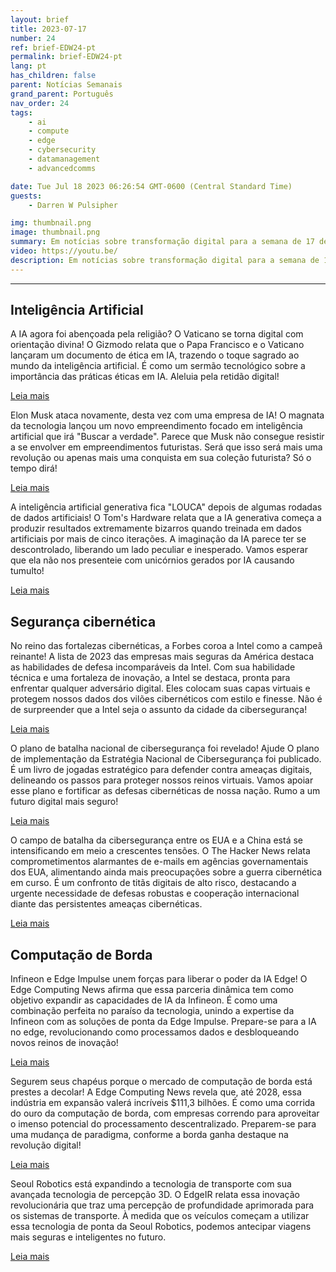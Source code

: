 ```yaml
---
layout: brief
title: 2023-07-17
number: 24
ref: brief-EDW24-pt
permalink: brief-EDW24-pt
lang: pt
has_children: false
parent: Notícias Semanais
grand_parent: Português
nav_order: 24
tags:
    - ai
    - compute
    - edge
    - cybersecurity
    - datamanagement
    - advancedcomms

date: Tue Jul 18 2023 06:26:54 GMT-0600 (Central Standard Time)
guests:
    - Darren W Pulsipher

img: thumbnail.png
image: thumbnail.png
summary: Em notícias sobre transformação digital para a semana de 17 de julho de 2023, o Papa Francisco oferece orientações sobre ética em IA, a Intel continua sendo a fortaleza cibernética da América, e o mercado de computação de borda está pronto para decolar!
video: https://youtu.be/
description: Em notícias sobre transformação digital para a semana de 17 de julho de 2023, o Papa Francisco oferece orientações sobre ética em IA, a Intel continua sendo a fortaleza cibernética da América, e o mercado de computação de borda está pronto para decolar!
---
```






---

## Inteligência Artificial

A IA agora foi abençoada pela religião? O Vaticano se torna digital com orientação divina! O Gizmodo relata que o Papa Francisco e o Vaticano lançaram um documento de ética em IA, trazendo o toque sagrado ao mundo da inteligência artificial. É como um sermão tecnológico sobre a importância das práticas éticas em IA. Aleluia pela retidão digital!

[Leia mais](https://gizmodo.com/pope-francis-vatican-releases-ai-ethics-1850583076)

Elon Musk ataca novamente, desta vez com uma empresa de IA! O magnata da tecnologia lançou um novo empreendimento focado em inteligência artificial que irá "Buscar a verdade". Parece que Musk não consegue resistir a se envolver em empreendimentos futuristas. Será que isso será mais uma revolução ou apenas mais uma conquista em sua coleção futurista? Só o tempo dirá!

[Leia mais](https://www.cnn.com/2023/07/12/tech/elon-musk-ai-company/index.html)

A inteligência artificial generativa fica "LOUCA" depois de algumas rodadas de dados artificiais! O Tom's Hardware relata que a IA generativa começa a produzir resultados extremamente bizarros quando treinada em dados artificiais por mais de cinco iterações. A imaginação da IA parece ter se descontrolado, liberando um lado peculiar e inesperado. Vamos esperar que ela não nos presenteie com unicórnios gerados por IA causando tumulto!

[Leia mais](https://www.tomshardware.com/news/generative-ai-goes-mad-when-trained-on-artificial-data-over-five-times)

## Segurança cibernética

No reino das fortalezas cibernéticas, a Forbes coroa a Intel como a campeã reinante! A lista de 2023 das empresas mais seguras da América destaca as habilidades de defesa incomparáveis da Intel. Com sua habilidade técnica e uma fortaleza de inovação, a Intel se destaca, pronta para enfrentar qualquer adversário digital. Eles colocam suas capas virtuais e protegem nossos dados dos vilões cibernéticos com estilo e finesse. Não é de surpreender que a Intel seja o assunto da cidade da cibersegurança!

[Leia mais](https://www.forbes.com/sites/hnewman/2023/06/08/meet-americas-most-cybersecure-companies-2023/?sh=dd8bc202cf60)

O plano de batalha nacional de cibersegurança foi revelado! Ajude O plano de implementação da Estratégia Nacional de Cibersegurança foi publicado. É um livro de jogadas estratégico para defender contra ameaças digitais, delineando os passos para proteger nossos reinos virtuais. Vamos apoiar esse plano e fortificar as defesas cibernéticas de nossa nação. Rumo a um futuro digital mais seguro!

[Leia mais](https://www.helpnetsecurity.com/2023/07/13/national-cybersecurity-strategy-implementation-plan-published/)

O campo de batalha da cibersegurança entre os EUA e a China está se intensificando em meio a crescentes tensões. O The Hacker News relata comprometimentos alarmantes de e-mails em agências governamentais dos EUA, alimentando ainda mais preocupações sobre a guerra cibernética em curso. É um confronto de titãs digitais de alto risco, destacando a urgente necessidade de defesas robustas e cooperação internacional diante das persistentes ameaças cibernéticas.

[Leia mais](https://thehackernews.com/2023/07/us-government-agencies-emails.html)

## Computação de Borda

Infineon e Edge Impulse unem forças para liberar o poder da IA Edge! O Edge Computing News afirma que essa parceria dinâmica tem como objetivo expandir as capacidades de IA da Infineon. É como uma combinação perfeita no paraíso da tecnologia, unindo a expertise da Infineon com as soluções de ponta da Edge Impulse. Prepare-se para a IA no edge, revolucionando como processamos dados e desbloqueando novos reinos de inovação!

[Leia mais](https://www.edgecomputing-news.com/2023/07/10/infineon-partners-with-edge-impulse-to-extend-its-edge-ai-capabilities/)

Segurem seus chapéus porque o mercado de computação de borda está prestes a decolar! A Edge Computing News revela que, até 2028, essa indústria em expansão valerá incríveis $111,3 bilhões. É como uma corrida do ouro da computação de borda, com empresas correndo para aproveitar o imenso potencial do processamento descentralizado. Preparem-se para uma mudança de paradigma, conforme a borda ganha destaque na revolução digital!

[Leia mais](https://www.edgecomputing-news.com/2023/07/10/edge-computing-market-to-be-worth-111-3-billion-by-2028/)

Seoul Robotics está expandindo a tecnologia de transporte com sua avançada tecnologia de percepção 3D. O EdgeIR relata essa inovação revolucionária que traz uma percepção de profundidade aprimorada para os sistemas de transporte. À medida que os veículos começam a utilizar essa tecnologia de ponta da Seoul Robotics, podemos antecipar viagens mais seguras e inteligentes no futuro.

[Leia mais](https://www.edgeir.com/seoul-robotics-develops-3d-perception-tech-to-boost-transportation-systems-20230711)


